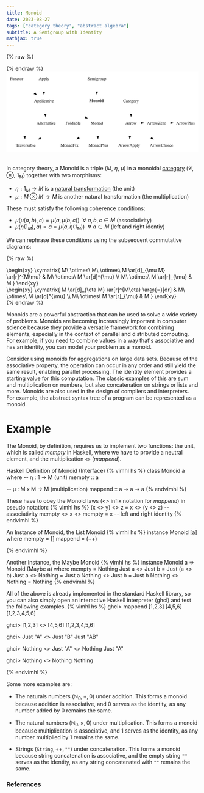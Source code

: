 ```yaml
---
title: Monoid
date: 2023-08-27
tags: ["category theory", "abstract algebra"]
subtitle: A Semigroup with Identity
mathjax: true
---
```



{% raw %}
<script>
  MathJax = {
    loader: {
      load: ['[custom]/xypic.js'],
      paths: {custom: 'https://beuke.org/js'}
    },
    tex: {
      packages: {'[+]': ['xypic']}
    }
  };
</script>

<script id="MathJax-script" async src="https://cdn.jsdelivr.net/npm/mathjax@3.1.4/es5/tex-chtml-full.js"></script>
<!-- <script id="MathJax-script" async src="https://cdn.jsdelivr.net/npm/mathjax@3.1.4/es5/tex-svg-full.js"></script> -->
<script id="dark-toggle" async src="/js/dark-toggle.js"></script>

</style>
{% endraw %}

<br>

<div class=typeclass>
<img src="/images/monoid.svg" onclick="window.open(this.src)">
</div>
<!-- The source as dot is next to image. Compile with: dot -Tsvg typeclasses.dot -o typeclasses.svg -->
<br>

In category theory, a Monoid is a triple ($M$, $\eta$, $\mu$) in a monoidal [category](/category) ($\mathcal{C}$, $\otimes$, $1_{M}$) together with two morphisms:

* $\eta: 1_{M} \rightarrow M$ is a [natural transformation](/natural-transformation) (the unit)
* $\mu: M \otimes M \rightarrow M$ is another natural transformation (the multiplication)

These must satisfy the following coherence conditions:

* $\mu(\mu(a, b), c) = \mu(a, \mu(b, c))\ \ \forall\ a, b, c \in M$ (associativity)
* $\mu(\eta(1_{M}), a) = a = \mu(a, \eta(1_{M}))\ \ \forall\ a \in M$ (left and right identiy)

We can rephrase these conditions using the subsequent commutative diagrams:

{% raw %}
<div class="splitscreen">
  <div class="left">
\begin{xy}
\xymatrix{
  M\ \otimes\ M\ \otimes\ M \ar[d]_{\mu M} \ar[r]^{M\mu} & M\ \otimes\ M \ar[d]^{\mu} \\
  M\ \otimes\ M \ar[r]_{\mu} & M
}
\end{xy}
  </div>
  <div class="right">
\begin{xy}
\xymatrix{
  M \ar[d]_{\eta M} \ar[r]^{M\eta} \ar@{=}[dr] & M\ \otimes\ M \ar[d]^{\mu} \\
  M\ \otimes\ M \ar[r]_{\mu} & M
}
\end{xy}
  </div>
</div>
{% endraw %}

Monoids are a powerful abstraction that can be used to solve a wide variety of problems. Monoids are becoming increasingly important in computer science because they provide a versatile framework for combining elements, especially in the context of parallel and distributed computing. For example, if you need to combine values in a way that's associative and has an identity, you can model your problem as a monoid.

Consider using monoids for aggregations on large data sets. Because of the associative property, the operation can occur in any order and still yield the same result, enabling parallel processing. The identity element provides a starting value for this computation. The classic examples of this are sum and multiplication on numbers, but also concatenation on strings or lists and more. Monoids are also used in the design of compilers and interpreters. For example, the abstract syntax tree of a program can be represented as a monoid.

# Example


The Monoid, by definition, requires us to implement two functions: the unit, which is called *mempty* in Haskell, where we have to provide a neutral element, and the multiplication `<>` (*mappend*).

Haskell Definition of Monoid (Interface)
{% vimhl hs %}
class Monoid a where
  -- η : 1 -> M (unit)
    mempty  :: a

  -- μ : M x M -> M (multiplication)
    mappend :: a -> a -> a
{% endvimhl %}

These have to obey the Monoid laws (<> infix notation for *mappend*) in pseudo notation:
{% vimhl hs %}
(x <> y) <> z = x <> (y <> z) -- associativity
mempty <> x <> mempty = x     -- left and right identity
{% endvimhl %}

An Instance of Monoid, the List Monoid
{% vimhl hs %}
instance Monoid [a] where
    mempty  = []
    mappend = (++)

{% endvimhl %}

Another Instance, the Maybe Monoid
{% vimhl hs %}
instance Monoid a => Monoid (Maybe a) where
    mempty = Nothing
    Just a  <> Just b  = Just (a <> b)
    Just a  <> Nothing = Just a
    Nothing <> Just b  = Just b
    Nothing <> Nothing = Nothing
{% endvimhl %}

All of the above is already implemented in the standard Haskell library, so you can also simply open an interactive Haskell interpreter (ghci) and test the following examples.
{% vimhl hs %}
ghci> mappend [1,2,3] [4,5,6]
[1,2,3,4,5,6]

ghci> [1,2,3] <> [4,5,6]
[1,2,3,4,5,6]

ghci> Just "A" <> Just "B"
Just "AB"

ghci> Nothing <> Just "A" <> Nothing
Just "A"

ghci> Nothing <> Nothing
Nothing

{% endvimhl %}

Some more examples are:

* The naturals numbers $\left({\mathbb  {N}}_{0},+,0\right)$ under addition. This forms a monoid because addition is associative, and 0 serves as the identity, as any number added by 0 remains the same.

* The natural numbers $\left({\mathbb  {N}}_{0},\times,0\right)$ under multiplication. This forms a monoid because multiplication is associative, and 1 serves as the identity, as any number multiplied by 1 remains the same.

* Strings $(\texttt{String},++,\texttt{""})$ under concatenation. This forms a monoid because string concatenation is associative, and the empty string $\texttt{""}$ serves as the identity, as any string concatenated with $\texttt{""}$ remains the same.

### References

[^0]: The diagram displayed at the top of this post is a modified version of Brent Yorgey's [Typeclassopedia diagram](https://wiki.haskell.org/File:Typeclassopedia-diagram.png)
[^1]: [Monoids in ncatlab](https://ncatlab.org/nlab/show/monoids#definition)
[^2]: [Monoids in Haskell](https://en.wikibooks.org/wiki/Haskell/Monoids)
